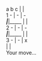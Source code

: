    a     b     c
      |     |     
1  -  |  -  |  -  
 _____|_____|_____
      |     |     
2  -  |  -  |  -  
 _____|_____|_____
      |     |     
3  -  |  -  |  x  
      |     |   
Your move...
